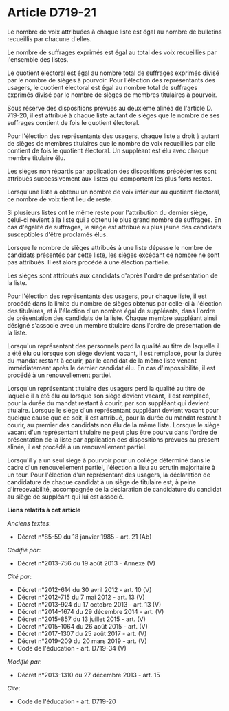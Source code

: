 # Article D719-21

Le nombre de voix attribuées à chaque liste est égal au nombre de bulletins recueillis par chacune d'elles. 

Le nombre de suffrages exprimés est égal au total des voix recueillies par l'ensemble des listes. 

Le quotient électoral est égal au nombre total de suffrages exprimés divisé par le nombre de sièges à pourvoir. Pour
l'élection des représentants des usagers, le quotient électoral est égal au nombre total de suffrages exprimés divisé par le
nombre de sièges de membres titulaires à pourvoir. 

Sous réserve des dispositions prévues au deuxième alinéa de l'article D. 719-20, il est attribué à chaque liste autant de
sièges que le nombre de ses suffrages contient de fois le quotient électoral. 

Pour l'élection des représentants des usagers, chaque liste a droit à autant de sièges de membres titulaires que le nombre de
voix recueillies par elle contient de fois le quotient électoral. Un suppléant est élu avec chaque membre titulaire élu. 

Les sièges non répartis par application des dispositions précédentes sont attribués successivement aux listes qui comportent
les plus forts restes. 

Lorsqu'une liste a obtenu un nombre de voix inférieur au quotient électoral, ce nombre de voix tient lieu de reste. 

Si plusieurs listes ont le même reste pour l'attribution du dernier siège, celui-ci revient à la liste qui a obtenu le plus
grand nombre de suffrages. En cas d'égalité de suffrages, le siège est attribué au plus jeune des candidats susceptibles
d'être proclamés élus. 

Lorsque le nombre de sièges attribués à une liste dépasse le nombre de candidats présentés par cette liste, les sièges
excédant ce nombre ne sont pas attribués. Il est alors procédé à une élection partielle. 

Les sièges sont attribués aux candidats d'après l'ordre de présentation de la liste. 

Pour l'élection des représentants des usagers, pour chaque liste, il est procédé dans la limite du nombre de sièges obtenus
par celle-ci à l'élection des titulaires, et à l'élection d'un nombre égal de suppléants, dans l'ordre de présentation des
candidats de la liste. Chaque membre suppléant ainsi désigné s'associe avec un membre titulaire dans l'ordre de présentation
de la liste. 

Lorsqu'un représentant des personnels perd la qualité au titre de laquelle il a été élu ou lorsque son siège devient vacant,
il est remplacé, pour la durée du mandat restant à courir, par le candidat de la même liste venant immédiatement après le
dernier candidat élu. En cas d'impossibilité, il est procédé à un renouvellement partiel. 

Lorsqu'un représentant titulaire des usagers perd la qualité au titre de laquelle il a été élu ou lorsque son siège devient
vacant, il est remplacé, pour la durée du mandat restant à courir, par son suppléant qui devient titulaire. Lorsque le siège
d'un représentant suppléant devient vacant pour quelque cause que ce soit, il est attribué, pour la durée du mandat restant à
courir, au premier des candidats non élu de la même liste. Lorsque le siège vacant d'un représentant titulaire ne peut plus
être pourvu dans l'ordre de présentation de la liste par application des dispositions prévues au présent alinéa, il est
procédé à un renouvellement partiel. 

Lorsqu'il y a un seul siège à pourvoir pour un collège déterminé dans le cadre d'un renouvellement partiel, l'élection a lieu
au scrutin majoritaire à un tour. Pour l'élection d'un représentant des usagers, la déclaration de candidature de chaque
candidat à un siège de titulaire est, à peine d'irrecevabilité, accompagnée de la déclaration de candidature du candidat au
siège de suppléant qui lui est associé.

**Liens relatifs à cet article**

_Anciens textes_:

  - Décret n°85-59 du 18 janvier 1985 - art. 21 (Ab)

_Codifié par_:

  - Décret n°2013-756 du 19 août 2013 -  Annexe (V)

_Cité par_:

  - Décret n°2012-614 du 30 avril 2012 - art. 10 (V)
  - Décret n°2012-715 du 7 mai 2012 - art. 13 (V)
  - Décret n°2013-924 du 17 octobre 2013 - art. 13 (V)
  - Décret n°2014-1674 du 29 décembre 2014 - art. (V)
  - Décret n°2015-857 du 13 juillet 2015 - art. (V)
  - Décret n°2015-1064 du 26 août 2015 - art. (V)
  - Décret n°2017-1307 du 25 août 2017 - art. (V)
  - Décret n°2019-209 du 20 mars 2019 - art. (V)
  - Code de l'éducation - art. D719-34 (V)

_Modifié par_:

  - Décret n°2013-1310 du 27 décembre 2013 - art. 15

_Cite_:

  - Code de l'éducation - art. D719-20
